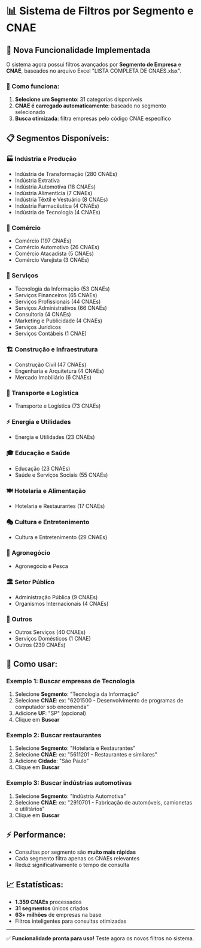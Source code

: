 # 📊 Sistema de Filtros por Segmento e CNAE

## 🎯 **Nova Funcionalidade Implementada**

O sistema agora possui filtros avançados por **Segmento de Empresa** e **CNAE**, baseados no arquivo Excel "LISTA COMPLETA DE CNAES.xlsx".

### **🔧 Como funciona:**

1. **Selecione um Segmento**: 31 categorias disponíveis
2. **CNAE é carregado automaticamente**: baseado no segmento selecionado
3. **Busca otimizada**: filtra empresas pelo código CNAE específico

## 📋 **Segmentos Disponíveis:**

### **🏭 Indústria e Produção**
- Indústria de Transformação (280 CNAEs)
- Indústria Extrativa
- Indústria Automotiva (18 CNAEs)
- Indústria Alimentícia (7 CNAEs)
- Indústria Têxtil e Vestuário (8 CNAEs)
- Indústria Farmacêutica (4 CNAEs)
- Indústria de Tecnologia (4 CNAEs)

### **🛒 Comércio**
- Comércio (197 CNAEs)
- Comércio Automotivo (26 CNAEs)
- Comércio Atacadista (5 CNAEs)
- Comércio Varejista (3 CNAEs)

### **💼 Serviços**
- Tecnologia da Informação (53 CNAEs)
- Serviços Financeiros (65 CNAEs)
- Serviços Profissionais (44 CNAEs)
- Serviços Administrativos (66 CNAEs)
- Consultoria (4 CNAEs)
- Marketing e Publicidade (4 CNAEs)
- Serviços Jurídicos
- Serviços Contábeis (1 CNAE)

### **🏗️ Construção e Infraestrutura**
- Construção Civil (47 CNAEs)
- Engenharia e Arquitetura (4 CNAEs)
- Mercado Imobiliário (6 CNAEs)

### **🚚 Transporte e Logística**
- Transporte e Logística (73 CNAEs)

### **⚡ Energia e Utilidades**
- Energia e Utilidades (23 CNAEs)

### **🎓 Educação e Saúde**
- Educação (23 CNAEs)
- Saúde e Serviços Sociais (55 CNAEs)

### **🍽️ Hotelaria e Alimentação**
- Hotelaria e Restaurantes (17 CNAEs)

### **🎭 Cultura e Entretenimento**
- Cultura e Entretenimento (29 CNAEs)

### **🌾 Agronegócio**
- Agronegócio e Pesca

### **🏛️ Setor Público**
- Administração Pública (9 CNAEs)
- Organismos Internacionais (4 CNAEs)

### **🔧 Outros**
- Outros Serviços (40 CNAEs)
- Serviços Domésticos (1 CNAE)
- Outros (239 CNAEs)

## 🚀 **Como usar:**

### **Exemplo 1: Buscar empresas de Tecnologia**
1. Selecione **Segmento**: "Tecnologia da Informação"
2. Selecione **CNAE**: ex: "6201500 - Desenvolvimento de programas de computador sob encomenda"
3. Adicione **UF**: "SP" (opcional)
4. Clique em **Buscar**

### **Exemplo 2: Buscar restaurantes**
1. Selecione **Segmento**: "Hotelaria e Restaurantes"  
2. Selecione **CNAE**: ex: "5611201 - Restaurantes e similares"
3. Adicione **Cidade**: "São Paulo"
4. Clique em **Buscar**

### **Exemplo 3: Buscar indústrias automotivas**
1. Selecione **Segmento**: "Indústria Automotiva"
2. Selecione **CNAE**: ex: "2910701 - Fabricação de automóveis, camionetas e utilitários"
3. Clique em **Buscar**

## ⚡ **Performance:**
- Consultas por segmento são **muito mais rápidas**
- Cada segmento filtra apenas os CNAEs relevantes
- Reduz significativamente o tempo de consulta

## 📈 **Estatísticas:**
- **1.359 CNAEs** processados
- **31 segmentos** únicos criados
- **63+ milhões** de empresas na base
- Filtros inteligentes para consultas otimizadas

---

✅ **Funcionalidade pronta para uso!** Teste agora os novos filtros no sistema.